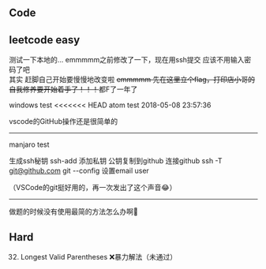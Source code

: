 ﻿## Code
## leetcode easy
测试一下本地的...
emmmmm之前修改了一下，现在用ssh提交  应该不用输入密码了吧  
其实 赶脚自己开始要慢慢地改变啦
~~emmmmm 先在这里立个flag，打印店小哥的自我修养要开始着手了！！！~~都F了一年了

windows test
<<<<<<< HEAD
atom test 2018-05-08 23:57:36

vscode的GitHub操作还是很简单的
****

manjaro test

生成ssh秘钥
ssh-add 添加私钥
公钥复制到github
连接github ssh -T git@github.com
git --config 设置email user

（VSCode的git挺好用的，再一次发出了这个声音😂）

***

做题的时候没有使用最简的方法怎么办啊🧐

## Hard

32. Longest Valid Parentheses ❌暴力解法（未通过）
